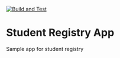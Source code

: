 [![Build and Test](https://github.com/Georgi-Ginduzov/Student-Registry-App/actions/workflows/build_test.yml/badge.svg)](https://github.com/Georgi-Ginduzov/Student-Registry-App/actions/workflows/build_test.yml)

# Student Registry App
Sample app for student registry